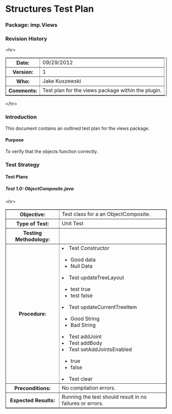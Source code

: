 # Structures Test Plan #

### Package: imp.Views ###
### Revision History ###


&lt;hr&gt;


<table border='1'>
<tbody><tr>
<th> Date:<br>
</th><td>  09/29/2012<br>
</td></tr>
<tr>
<th> Version:<br>
</th><td> 1<br>
</td></tr>
<tr>
<th> Who:<br>
</th><td> Jake Kuszewski<br>
</td></tr>
<tr>
<th> Comments:<br>
</th><td> Test plan for the views package within the plugin.<br>
</td></tr></tbody></table>


&lt;/hr&gt;



### Introduction ###
This document contains an outlined test plan for the views package.
#### Purpose ####
To verify that the objects function correctly.

### Test Strategy ###
#### Test Plans ####
##### Test 1.0: ObjectComposite.java #####


&lt;hr&gt;


<table border='1'>
<tbody><tr>
<th> Objective:<br>
</th><td> Test class for a an ObjectComposite.<br>
</td>
<tr>
<th> Type of Test:<br>
</th><td> Unit Test<br>
</td></tr>
<tr>
<th> Testing Methodology:<br>
</th><td>
</td></tr>
<tr>
<th> Procedure:<br>
</th><td>
<li> Test Constructor </li>
<ul>
<li> Good data </li>
<li> Null Data </li>
</ul>
<li> Test updateTreeLayout</li>
<ul>
<li> test true</li>
<li> test false</li>
</ul>
<li> Test updateCurrentTreeItem</li>
<ul>
<li> Good String</li>
<li> Bad String</li>
</ul>
<li> Test addJoint</li>
<li> Test addBody</li>
<li> Test setAddJointsEnabled</li>
<ul>
<li> true</li>
<li> false</li>
</ul>
<li> Test clear</li>
</td></tr>
<tr>
<th> Preconditions:<br>
</th><td> No compilation errors.<br>
</td></tr>
<tr>
<th> Expected Results:<br>
</th><td> Running the test should result in no failures or errors.<br>
</td></tr>